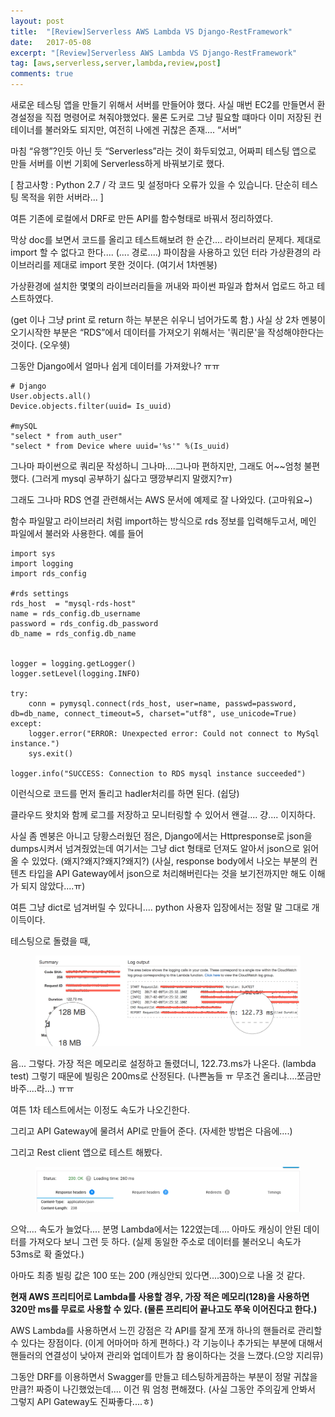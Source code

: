 ```yaml
---
layout: post
title:  "[Review]Serverless AWS Lambda VS Django-RestFramework"
date:   2017-05-08
excerpt: "[Review]Serverless AWS Lambda VS Django-RestFramework"
tag: [aws,serverless,server,lambda,review,post]
comments: true
---
```



새로운 테스팅 앱을 만들기 위해서 서버를 만들어야 했다.
사실 매번 EC2를 만들면서 환경설정을 직접 명령어로 쳐줘야했었다. 물론 도커로 그냥 필요할 떄마다 이미 저장된 컨테이너를 불러와도 되지만,
여전히 나에겐 귀찮은 존재.... “서버”

마침 “유행”?인듯 아닌 듯 “Serverless”라는 것이 화두되었고, 어짜피 테스팅 앱으로 만들 서버를 이번 기회에 Serverless하게 바꿔보기로 했다.

[ 참고사항 : Python 2.7 / 각 코드 및 설정마다 오류가 있을 수 있습니다. 단순히 테스팅 목적을 위한 서버라... ]


여튼 기존에 로컬에서 DRF로 만든 API를 함수형태로 바꿔서 정리하였다.

막상 doc를 보면서 코드를 올리고 테스트해보려 한 순간.... 라이브러리 문제다. 제대로 import 할 수 없다고 한다....
(.... 경로....) 파이참을 사용하고 있던 터라 가상환경의 라이브러리를 제대로 import 못한 것이다. (여기서 1차멘붕)

가상환경에 설치한 몇몇의 라이브러리들을 꺼내와 파이썬 파일과 합쳐서 업로드 하고 테스트하였다.

(get 이나 그냥 print 로 return 하는 부분은 쉬우니 넘어가도록 함.)
사실 상 2차 멘붕이 오기시작한 부분은 “RDS”에서 데이터를 가져오기 위해서는 '쿼리문'을 작성해야한다는 것이다. (오우쉣)

그동안  Django에서 얼마나 쉽게 데이터를 가져왔나? ㅠㅠ


```
# Django
User.objects.all()
Device.objects.filter(uuid= Is_uuid)

#mySQL
"select * from auth_user"
"select * from Device where uuid='%s'" %(Is_uuid)
```

그나마 파이썬으로 쿼리문 작성하니 그나마....그나마 편하지만, 그래도 어~~엄청 불편했다. (그러게 mysql 공부하기 싫다고 땡깡부리지 말랬지?ㅠ)

그래도 그나마 RDS 연결 관련해서는 AWS 문서에 예제로 잘 나와있다. (고마워요~)

함수 파일말고 라이브러리 처럼 import하는 방식으로 rds 정보를 입력해두고서, 메인 파일에서 불러와 사용한다.
예를 들어

```
import sys
import logging
import rds_config

#rds settings
rds_host  = "mysql-rds-host"
name = rds_config.db_username
password = rds_config.db_password
db_name = rds_config.db_name


logger = logging.getLogger()
logger.setLevel(logging.INFO)

try:
    conn = pymysql.connect(rds_host, user=name, passwd=password, db=db_name, connect_timeout=5, charset="utf8", use_unicode=True)
except:
    logger.error("ERROR: Unexpected error: Could not connect to MySql instance.")
    sys.exit()

logger.info("SUCCESS: Connection to RDS mysql instance succeeded")
```


이런식으로 코드를 먼저 돌리고 hadler처리를 하면 된다. (쉽당)

클라우드 왓치와 함께 로그를 저장하고 모니터링할 수 있어서 왠걸.... 걍.... 이지하다.


사실 좀 멘붕은 아니고 당황스러웠던 점은, Django에서는 Httpresponse로 json을 dumps시켜서 넘겨줬었는데 여기서는 그냥 dict 형태로 던져도 알아서 json으로 읽어올 수 있었다. (왜지?왜지?왜지?왜지?)
(사실,  response body에서 나오는 부분의 컨텐츠 타입을 API Gateway에서 json으로 처리해버린다는 것을 보기전까지만 해도 이해가 되지 않았다....ㅠ)

여튼 그냥 dict로 넘겨버릴 수 있다니.... python 사용자 입장에서는 정말 말 그대로 개이득이다.

테스팅으로 돌렸을 때,

<figure>
	<img src="https://github.com/CodeMath/codemath.github.io/blob/master/assets/img/media/2018-05-08-%5BReview%5DServerless-AWS-Lambda-VS-Django-RestFramework-img-1.png?raw=true">
</figure>

음... 그렇다. 가장 적은 메모리로 설정하고 돌렸더니, 122.73.ms가 나온다. (lambda test)
그렇기 때문에 빌링은 200ms로 산정된다. (나쁜놈들 ㅠ 무조건 올리냐....쪼금만 바주....라...) ㅠㅠ

여튼 1차 테스트에서는 이정도 속도가 나오긴한다.

그리고 API Gateway에 물려서 API로 만들어 준다. (자세한 방법은 다음에....)

그리고 Rest client 앱으로 테스트 해봤다.

<figure>
	<img src="https://github.com/CodeMath/codemath.github.io/blob/master/assets/img/media/2018-05-08-%5BReview%5DServerless-AWS-Lambda-VS-Django-RestFramework-img-2.png?raw=true">
</figure>

으악.... 속도가 늘었다.... 분명 Lambda에서는 122였는데....  아마도 캐싱이 안된 데이터를 가져오다 보니 그런 듯 하다.
(실제 동일한 주소로 데이터를 불러오니 속도가 53ms로 확 줄었다.)

아마도 최종 빌링 값은 100 또는 200 (캐싱안되 있다면....300)으로 나올 것 같다.

**현재 AWS 프리티어로 Lambda를 사용할 경우, 가장 적은 메모리(128)을 사용하면 320만 ms를 무료로 사용할 수 있다. (물론 프리티어 끝나고도 쭈욱 이어진다고 한다.)**

AWS Lambda를 사용하면서 느낀 강점은 각 API를 잘게 쪼개 하나의 핸들러로 관리할 수 있다는 장점이다. (이게 어마어마 하게 편하다.)
각 기능이나 추가되는 부분에 대해서 핸들러의 연결성이 낮아져 관리와 업데이트가 참 용이하다는 것을 느꼈다.(으앙 지리뮤)

그동안 DRF를 이용하면서 Swagger를 만들고 테스팅하게끔하는 부분이 정말 귀찮을 만큼?! 짜증이 나긴했었는데.... 이건 뭐 엄청 편해졌다.
(사실 그동안 주의깊게 안봐서 그렇지 API Gateway도 진짜좋다....ㅎ)


